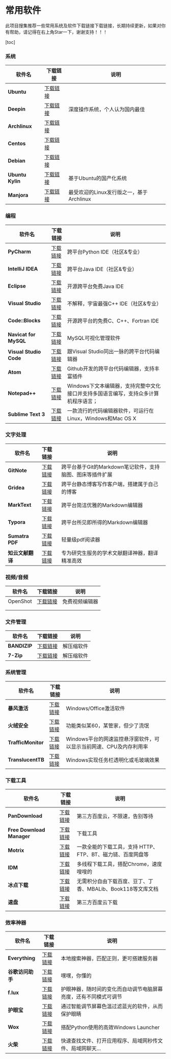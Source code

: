 # 常用软件

此项目搜集推荐一些常用系统及软件下载链接下载链接，长期持续更新，如果对你有帮助，请记得在右上角Star一下，谢谢支持！！！



[toc]



### 系统

| 软件名              | 下载链接                                                     | 说明                          |
| ---------------- | -------------------------------------------------------- | --------------------------- |
| **Ubuntu**       | [下载链接](https://mirrors.huaweicloud.com/ubuntu-releases/) |                             |
| **Deepin**       | [下载链接](https://mirrors.huaweicloud.com/deepin-cd/)       | 深度操作系统，个人认为国内最佳             |
| **Archlinux**    | [下载链接](https://mirrors.huaweicloud.com/archlinux/)       |                             |
| **Centos**       | [下载链接](https://mirrors.huaweicloud.com/centos/)          |                             |
| **Debian**       | [下载链接](https://mirrors.huaweicloud.com/debian-cd/)       |                             |
| **Ubuntu Kylin** | [下载链接](http://www.ubuntukylin.com/downloads/)            | 基于Ubuntu的国产化系统              |
| **Manjora**      | [下载链接](https://manjaro.org/download/)                    | 最受欢迎的Linux发行版之一，基于Archlinux |

### 编程

| 软件名                    | 下载链接                                                            | 说明                                            |
| ---------------------- | --------------------------------------------------------------- | --------------------------------------------- |
| **PyCharm**            | [下载链接](https://www.jetbrains.com/pycharm/)                      | 跨平台Python IDE（社区&专业）                          |
| **IntelliJ IDEA**      | [下载链接](https://www.jetbrains.com/idea/)                         | 跨平台Java IDE（社区&专业）                            |
| **Eclipse**            | [下载链接](https://www.eclipse.org/downloads/)                      | 开源跨平台免费Java IDE                               |
| **Visual Studio**      | [下载链接](https://visualstudio.microsoft.com/zh-hans/downloads/)   | 不解释，宇宙最强C++ IDE（社区&专业）                        |
| **Code::Blocks**       | [下载链接](http://www.codeblocks.org/)                              | 开源跨平台的免费C、C++、Fortran IDE                     |
| **Navicat for MySQL**  | [下载链接](https://www.navicat.com.cn/download/navicat-for-mysql)   | MySQL可视化管理软件                                  |
| **Visual Studio Code** | [下载链接](https://code.visualstudio.com/?wt.mc_id=vscom_downloads) | 跟Visual Studio同出一脉的跨平台代码编辑器                   |
| **Atom**               | [下载链接](https://mirrors.huaweicloud.com/atom/)                   | Github开发的跨平台代码编辑器，支持丰富插件                      |
| **Notepad++**          | [下载链接](https://notepad-plus-plus.org/downloads/)                | Windows下文本编辑器，支持完整中文化接口并支持多国语言编写，支持众多计算机程序语言； |
| **Sublime Text 3**         | [下载链接](https://www.sublimetext.com/3)                           | 一款流行的代码编辑器软件，可运行在Linux，Windows和Mac OS X       |

### 文字处理

| 软件名             | 下载链接                                        | 说明                                 |
| --------------- |:------------------------------------------- | ---------------------------------- |
| **GitNote**     | [下载链接](https://gitnoteapp.com/zh/#download) | 跨平台基于Git的Markdown笔记软件，支持脑图、图床等插件扩展 |
| **Gridea**      | [下载链接](https://gridea.dev/)                 | 跨平台静态博客写作客户端，搭建属于自己的博客             |
| **MarkText**    | [下载链接](https://marktext.app/)               | 跨平台简洁优雅的Markdown编辑器                |
| **Typora**      | [下载链接](https://www.typora.io/)              | 跨平台所见即所得的Markdown编辑器               |
| **Sumatra PDF** | [下载链接](https://www.sumatrapdfreader.org)    | 轻量级pdf阅读器                          |
| **知云文献翻译**      | [下载链接](http://i.zhiyunwenxian.cn/1.html)    | 专为研究生服务的学术文献翻译神器，翻译精准高效            |

### 视频/音频

| 软件名   | 下载链接                                               | 说明           |
| -------- | ------------------------------------------------------ | -------------- |
| OpenShot | [下载链接](https://www.openshot.org/zh-hans/download/) | 免费视频编辑器 |
|          |                                                        |                |
|          |                                                        |                |



### 文件管理

| 软件名          | 下载链接                             | 说明    |
| ------------ | -------------------------------- | ----- |
| **BANDIZIP** | [下载链接](https://cn.bandisoft.com) | 解压缩软件 |
| **7-Zip**    | [下载链接](https://www.7-zip.org/)   | 解压缩软件 |

### 系统管理

| 软件名                | 下载链接                                                            | 说明                                     |
| ------------------ | --------------------------------------------------------------- | -------------------------------------- |
| **暴风激活**           | [下载链接](http://www.baofengjihuo.com)                             | Windows/Office激活软件                     |
| **火绒安全**           | [下载链接](https://www.huorong.cn)                                  | 功能类似某60，某管家，但少了流氓                      |
| **TrafficMonitor** | [下载链接](https://github.com/zhongyang219/TrafficMonitor/releases) | Windows平台的网速监控悬浮窗软件，可以显示当前网速、CPU及内存利用率 |
| **TranslucentTB**  | [下载链接](https://github.com/TranslucentTB/TranslucentTB/releases) | Windows实现任务栏透明化或毛玻璃效果                  |

### 下载工具

| 软件名                    | 下载链接                                                | 说明                                                        |
| ------------------------- | ------------------------------------------------------- | ----------------------------------------------------------- |
| **PanDownload**           | [下载链接](http://pandownload.com/)                     | 第三方百度云，不限速，告别等待                              |
| **Free Download Manager** | [下载链接](https://www.freedownloadmanager.org/zh/)     | 下载工具                                                    |
| **Motrix**                | [下载链接](https://motrix.app/zh-CN/)                   | 一款全能的下载工具，支持 HTTP、FTP、BT、磁力链、百度网盘等  |
| **IDM**                   | [下载链接](https://www.internetdownloadmanager.com/)    | 多线程下载工具，搭配Chrome，速度嗖嗖的                      |
| **冰点下载**              | [下载链接](http://www.bingdian001.com/?p=30)            | 无需积分自由下载百度、豆丁、丁香、MBALib、Book118等文库文档 |
| **速盘**                  | [下载链接](https://www.speedpan.com/speedpan-free.html) | 第三方百度云下载                                            |
### 效率神器

| 软件名            | 下载链接                                                                                                                                                                                                                                                                                                                                                                                                                                                                                                                                                       | 说明                               |
| -------------- | ---------------------------------------------------------------------------------------------------------------------------------------------------------------------------------------------------------------------------------------------------------------------------------------------------------------------------------------------------------------------------------------------------------------------------------------------------------------------------------------------------------------------------------------------------------- | -------------------------------- |
| **Everything** | [下载链接](https://www.voidtools.com/zh-cn/)                                                                                                                                                                                                                                                                                                                                                                                                                                                                                                                   | 本地搜索神器，匹配正则，更可搭建服务器              |
| **谷歌访问助手**     | [下载链接](https://github-production-release-asset-2e65be.s3.amazonaws.com/118309444/d2dc5000-024a-11e9-849a-659b99693212?X-Amz-Algorithm=AWS4-HMAC-SHA256&X-Amz-Credential=AKIAIWNJYAX4CSVEH53A%2F20191010%2Fus-east-1%2Fs3%2Faws4_request&X-Amz-Date=20191010T085834Z&X-Amz-Expires=300&X-Amz-Signature=cbf63ed755b38b2d3d523a6b4099e68cab5fe1de5e472f1ab3871f41d4328775&X-Amz-SignedHeaders=host&actor_id=22308895&response-content-disposition=attachment%3B%20filename%3Dgoogle-access-helper-2.3.0.crx&response-content-type=application%2Foctet-stream) | 嘿嘿，你懂的                           |
| **f.lux**      | [下载链接](https://justgetflux.com)                                                                                                                                                                                                                                                                                                                                                                                                                                                                                                                            | 护眼神器，随时间的变化而自动调节电脑屏幕亮度，还有不同模式可调节 |
| **护眼宝**        | [下载链接](http://www.huyanbao.com/)                                                                                                                                                                                                                                                                                                                                                                                                                                                                                                                           | 通过智能调节屏幕色温过滤蓝光的软件，从而保护眼睛         |
| **Wox**        | [下载链接](http://www.wox.one/)                                                                                                                                                                                                                                                                                                                                                                                                                                                                                                                                | 搭配Python使用的高效Windows Launcher    |
| **火柴**         | [下载链接](http://huochaipro.com/)                                                                                                                                                                                                                                                                                                                                                                                                                                                                                                                             | 快速查找文件、打开应用程序、局域网秒传文件、局域网聊天…     |
